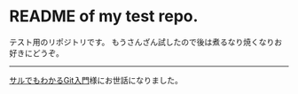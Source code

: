 # README of my test repo.

テスト用のリポジトリです。
もうさんざん試したので後は煮るなり焼くなりお好きにどうぞ。

----

[サルでもわかるGit入門](http://www.backlog.jp/git-guide/ "リンクのタイトル")様にお世話になりました。
